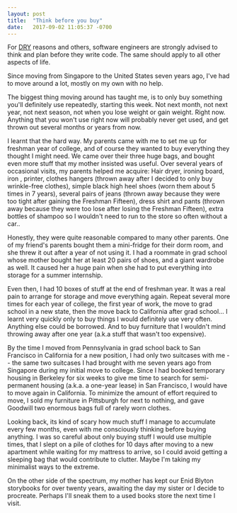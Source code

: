 ```yaml
---
layout: post
title:  "Think before you buy"
date:   2017-09-02 11:05:37 -0700
---
```


For [DRY](https://en.wikipedia.org/wiki/Don%27t_repeat_yourself) reasons and others,
software engineers are strongly advised 
to think and plan before they write code.
The same should apply to all other aspects of life.

Since moving from Singapore to the United States seven years ago,
I've had to move around a lot,
mostly on my own with no help.

The biggest thing moving around has taught me,
is to only buy something you'll definitely use repeatedly, starting this week.
Not next month, not next year, not next season,
not when you lose weight or gain weight. Right now.
Anything that you won't use right now will probably never get used,
and get thrown out several months or years from now.

I learnt that the hard way.
My parents came with me to set me up for freshman year of college,
and of course they wanted to buy everything they thought I might need.
We came over their three huge bags, and bought even more stuff
that my mother insisted was useful.
Over several years of occasional visits, my parents helped me acquire:
Hair dryer, ironing board, iron , printer, 
clothes hangers (thrown away after I decided to only buy wrinkle-free clothes),
simple black high heel shoes 
(worn them about 5 times in 7 years), 
several pairs of jeans 
(thrown away because they were too tight after gaining the Freshman Fifteen),
dress shirt and pants 
(thrown away because they were too lose after losing the Freshman Fifteen), 
extra bottles of shampoo so I wouldn't need to run to the store so often without a car..

Honestly, they were quite reasonable compared to many other parents.
One of my friend's parents bought them a mini-fridge for their dorm room,
and she threw it out after a year of not using it.
I had a roommate in grad school whose mother bought her at least 20 pairs of shoes,
and a giant wardrobe as well.
It caused her a huge pain when she had to put everything into 
storage for a summer internship.

Even then, I had 10 boxes of stuff at the end of freshman year.
It was a real pain to arrange for storage and move everything again.
Repeat several more times for each year of college,
the first year of work,
the move to grad school in a new state,
then the move back to California after grad school...
I learnt very quickly only to buy things I would definitely use very often. 
Anything else could be borrowed.
And to buy furniture that I wouldn't mind throwing away after one year
(a.k.a stuff that wasn't too expensive).

By the time I moved from Pennsylvania in grad school
back to San Francisco in California for a new position,
I had only two suitcases with me -- the same two suitcases
I had brought with me seven years ago from Singapore during my
initial move to college.
Since I had booked temporary housing in Berkeley for six weeks
to give me time to search for semi-permanent housing (a.k.a. a one-year lease)
in San Francisco, I would have to move again in California.
To minimize the amount of effort required to move, 
I sold my furniture in Pittsburgh for next to nothing,
and gave Goodwill two enormous bags full of rarely worn clothes.

Looking back, its kind of scary how much stuff I manage to accumulate every few months,
even with me consciously thinking before buying anything.
I was so careful about only buying stuff I would use multiple times,
that I slept on a pile of clothes for 10 days after moving to a new apartment 
while waiting for my mattress to arrive,
so I could avoid getting a sleeping bag that would contribute to clutter.
Maybe I'm taking my minimalist ways to the extreme.

On the other side of the spectrum,
my mother has kept our Enid Blyton storybooks for over twenty years,
awaiting the day my sister or I decide to procreate.
Perhaps I'll sneak them to a used books store the next time I visit.
